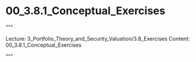 # 00_3.8.1_Conceptual_Exercises

"""

Lecture: 3_Portfolio_Theory_and_Security_Valuation/3.8_Exercises
Content: 00_3.8.1_Conceptual_Exercises

"""

